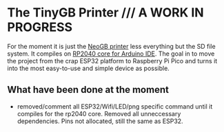 # The TinyGB Printer /// A WORK IN PROGRESS

For the moment it is just the [NeoGB printer](https://github.com/zenaro147/NeoGB-Printer) less everything but the SD file system. It compiles on [RP2040 core for Arduino IDE](https://github.com/earlephilhower/arduino-pico). The goal in to move the project from the crap ESP32 platform to Raspberry Pi Pico and turns it into the most easy-to-use and simple device as possible.

## What have been done at the moment
- removed/comment all ESP32/Wifi/LED/png specific command until it compiles for the rp2040 core. Removed all unneccessary dependencies. Pins not allocated, still the same as ESP32.
